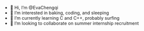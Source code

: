 - 👋 Hi, I’m @EvaChengqi
- 👀 I’m interested in baking, coding, and sleeping
- 🌱 I’m currently learning C and C++, probably surfing
- 💞️ I’m looking to collaborate on summer internship recruitment 

<!---
EvaChengqi/EvaChengqi is a ✨ special ✨ repository because its `README.md` (this file) appears on your GitHub profile.
You can click the Preview link to take a look at your changes.
--->
